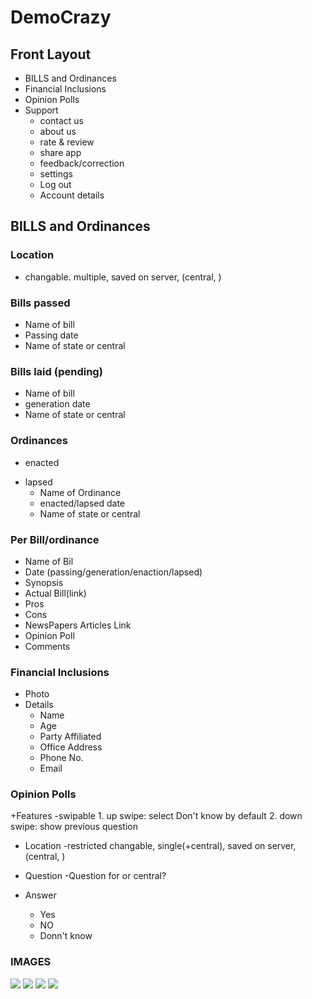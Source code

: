 # DemoCrazy 

## Front Layout

- BILLS and Ordinances
- Financial Inclusions
- Opinion Polls
- Support
     - contact us
     - about us
     - rate & review
     - share app
     - feedback/correction
     - settings
     - Log out
     - Account details

## BILLS and Ordinances
 
### Location
  - changable. multiple, saved on server, (central, <name of state>)
 
### Bills passed
  - Name of bill
  - Passing date
  - Name of state or central
  
### Bills laid (pending)
  - Name of bill
  - generation date
  - Name of state or central

### Ordinances
 - enacted
 + lapsed
      - Name of Ordinance
      - enacted/lapsed date
      - Name of state or central

### Per Bill/ordinance
  - Name of Bil
  - Date (passing/generation/enaction/lapsed)
  - Synopsis
  - Actual Bill(link)
  - Pros
  - Cons
  - NewsPapers Articles Link
  - Opinion Poll
  - Comments

### Financial Inclusions

+ Photo
+ Details
  - Name
  - Age
  - Party Affiliated
  - Office Address
  - Phone No.
  - Email
  
  
### Opinion Polls
    
+Features
   -swipable 
       1. up swipe: select Don't know by default
       2. down swipe: show previous question
+ Location
   -restricted changable, single(+central), saved on server, (central, <name of state>)
     
+ Question
    -Question for <name of state> or central?
     
+ Answer
     - Yes
     - NO
     - Donn't know

### IMAGES 
![](https://raw.githubusercontent.com/himanshuarora97/DemoCrazy/master/images/image1.png)
![](https://raw.githubusercontent.com/himanshuarora97/DemoCrazy/master/images/image2.png)
![](https://raw.githubusercontent.com/himanshuarora97/DemoCrazy/master/images/image3.png)
![](https://raw.githubusercontent.com/himanshuarora97/DemoCrazy/master/images/image4.png)

  
